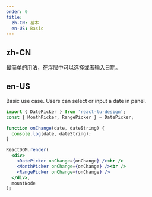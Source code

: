 ```yaml
---
order: 0
title:
  zh-CN: 基本
  en-US: Basic
---
```


## zh-CN

最简单的用法，在浮层中可以选择或者输入日期。

## en-US

Basic use case. Users can select or input a date in panel.

````jsx
import { DatePicker } from 'react-lu-design';
const { MonthPicker, RangePicker } = DatePicker;

function onChange(date, dateString) {
  console.log(date, dateString);
}

ReactDOM.render(
  <div>
    <DatePicker onChange={onChange} /><br />
    <MonthPicker onChange={onChange} /><br />
    <RangePicker onChange={onChange} />
  </div>,
  mountNode
);
````
